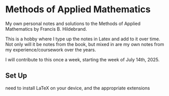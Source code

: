 # Methods of Applied Mathematics
My own personal notes and solutions to the Methods of Applied Mathematics by Francis B. Hildebrand. 

This is a hobby where I type up the notes in Latex and add to it over time. Not only will it be notes from the book, but mixed in are my own notes from my experience/coursework over the years.

I will contribute to this once a week, starting the week of July 14th, 2025.

## Set Up
need to install LaTeX on your device, and the appropriate extensions